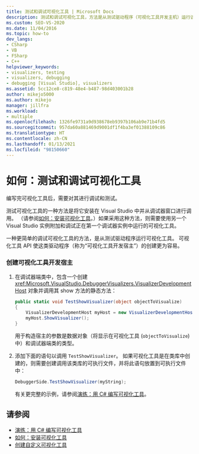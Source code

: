 ```yaml
---
title: 测试和调试可视化工具 | Microsoft Docs
description: 测试和调试可视化工具，方法是从测试驱动程序（可视化工具开发主机）运行该工具，或是将它安装在 Visual Studio 中并从调试器窗口进行调用。
ms.custom: SEO-VS-2020
ms.date: 11/04/2016
ms.topic: how-to
dev_langs:
- CSharp
- VB
- FSharp
- C++
helpviewer_keywords:
- visualizers, testing
- visualizers, debugging
- debugging [Visual Studio], visualizers
ms.assetid: 5cc12ce8-c819-48e4-b487-98d403001b28
author: mikejo5000
ms.author: mikejo
manager: jillfra
ms.workload:
- multiple
ms.openlocfilehash: 1326fe9731a9d938678eb9397b106ab9e71b4fd5
ms.sourcegitcommit: 957da60a881469d9001df1f4ba3ef01388109c86
ms.translationtype: HT
ms.contentlocale: zh-CN
ms.lasthandoff: 01/13/2021
ms.locfileid: "98150660"
---
```

# <a name="how-to-test-and-debug-a-visualizer"></a>如何：测试和调试可视化工具
编写完可视化工具后，需要对其进行调试和测试。

测试可视化工具的一种方法是将它安装在 Visual Studio 中并从调试器窗口进行调用。 （请参阅[如何：安装可视化工具](../debugger/how-to-install-a-visualizer.md)。）如果采用这种方法，则需要使用另一个 Visual Studio 实例附加和调试正在第一个调试器实例中运行的可视化工具。

一种更简单的调试可视化工具的方法，是从测试驱动程序运行可视化工具。 可视化工具 API 使这类驱动程序（称为“可视化工具开发宿主”）的创建更为容易。

### <a name="to-create-a-visualizer-development-host"></a>创建可视化工具开发宿主

1. 在调试器端类中，包含一个创建 <xref:Microsoft.VisualStudio.DebuggerVisualizers.VisualizerDevelopmentHost> 对象并调用其 show 方法的静态方法：

    ```csharp
    public static void TestShowVisualizer(object objectToVisualize)
    {
        VisualizerDevelopmentHost myHost = new VisualizerDevelopmentHost(objectToVisualize, typeof(DebuggerSide));
        myHost.ShowVisualizer();
    }
    ```

    用于构造宿主的参数是数据对象（将显示在可视化工具 (`objectToVisualize`) 中）和调试器端类的类型。

2. 添加下面的语句以调用 `TestShowVisualizer`。 如果可视化工具是在类库中创建的，则需要创建调用该类库的可执行文件，并将此语句放置到可执行文件中：

    ```csharp
    DebuggerSide.TestShowVisualizer(myString);
    ```

    有关更完整的示例，请参阅[演练：用 C# 编写可视化工具](../debugger/walkthrough-writing-a-visualizer-in-csharp.md)。

## <a name="see-also"></a>请参阅
- [演练：用 C# 编写可视化工具](../debugger/walkthrough-writing-a-visualizer-in-csharp.md)
- [如何：安装可视化工具](../debugger/how-to-install-a-visualizer.md)
- [创建自定义可视化工具](../debugger/create-custom-visualizers-of-data.md)
